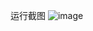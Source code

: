 运行截图
![image](https://user-images.githubusercontent.com/68095714/206346127-d59f3b9a-953b-4d03-8c48-92c76b98011f.png)

